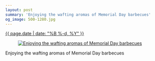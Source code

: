 ```yaml
---
layout: post
summary: 'Enjoying the wafting aromas of Memorial Day barbecues'
og_image: 500-1280.jpg
---
```


<div class="post">
 <time>
  <a href="/500">
   {{ page.date | date: "%B %-d, %Y" }}
  </a>
 </time>
 <a href="/500">
  <figure data-taken="5/30/2016">
   <img alt="Enjoying the wafting aromas of Memorial Day barbecues" sizes="(min-width: 700px) 50vw, calc(100vw - 2rem)" src="{{ site.assets_url }}/500-640.jpg" srcset="{{ site.assets_url }}/500-1280.jpg 1280w, {{ site.assets_url }}/500-960.jpg 960w, {{ site.assets_url }}/500-640.jpg 640w, {{ site.assets_url }}/500-320.jpg 320w"/>
  </figure>
 </a>
 <span>
  Enjoying the wafting aromas of Memorial Day barbecues
 </span>
</div>
